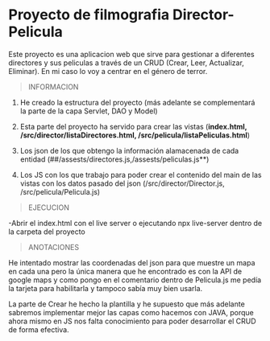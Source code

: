 # Proyecto de filmografia Director-Pelicula

Este proyecto es una aplicacion web que sirve para gestionar a diferentes directores y sus peliculas a través de un CRUD (Crear, Leer, Actualizar, Eliminar). En mi caso lo voy a centrar en el género de terror.

> INFORMACION
1. He creado la estructura del proyecto (más adelante se complementará la parte de la capa Servlet, DAO y Model)

2. Esta parte del proyecto ha servido para crear las vistas (**index.html, /src/director/listaDirectores.html, /src/pelicula/listaPeliculas.html**)

3. Los json de los que obtengo la información alamacenada de cada entidad (##/assests/directores.js,/assests/peliculas.js**)

4. Los JS con los que trabajo para poder crear el contenido del main de las vistas con los datos pasado del json (/src/director/Director.js, /src/pelicula/Pelicula.js)

>EJECUCION

  -Abrir el index.html con el live server o ejecutando npx live-server dentro de la carpeta del proyecto


>ANOTACIONES

He intentado mostrar las coordenadas del json para que muestre un mapa en cada una pero la única manera que he encontrado es con la API de google maps y como pongo en el comentario dentro de Pelicula.js me pedía la tarjeta para habilitarla y tampoco sabía muy bien usarla.

La parte de Crear he hecho la plantilla y he supuesto que más adelante sabremos implementar mejor las capas como hacemos con JAVA, porque ahora mismo en JS nos falta conocimiento para poder desarrollar el CRUD de forma efectiva.
